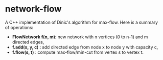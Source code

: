 # network-flow
A C++ implementation of Dinic's algorithm for max-flow. Here is a summary of operations:

* __FlowNetwork f(n, m)__: new network with n vertices (0 to n-1) and m directed edges,
* __f.add(x, y, c)__     : add directed edge from node x to node y with capacity c,
* __f.flow(s, t)__       : compute max-flow/min-cut from vertex s to vertex t.
